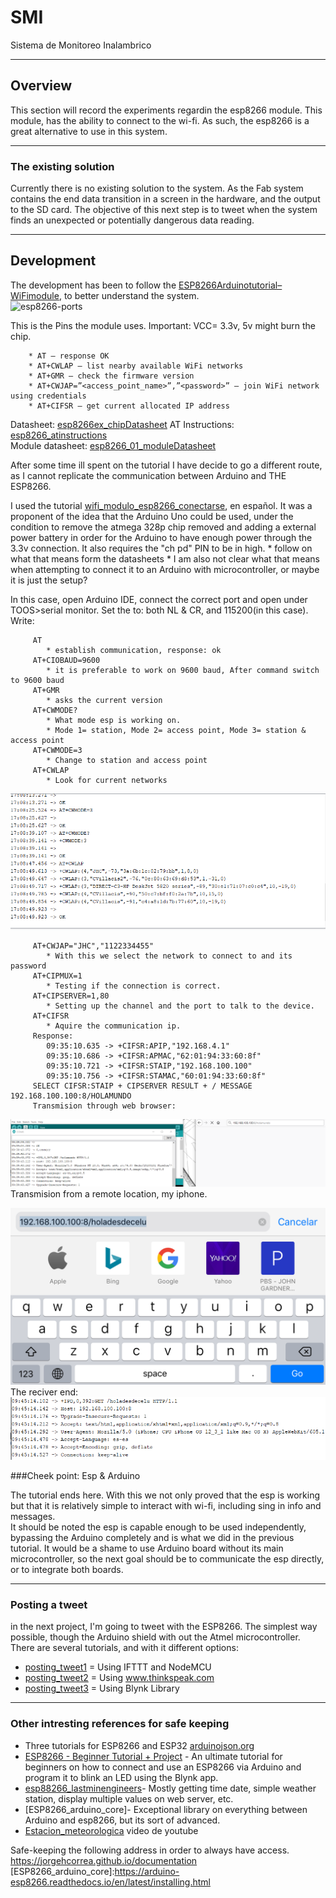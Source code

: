 # SMI

Sistema de Monitoreo Inalambrico

---

## Overview

This section will record the experiments regardin the esp8266 module. This module, has the ability to connect to the wi-fi. As such, the esp8266 is a great alternative to use in this system.   
 
---
 
### The existing solution  

Currently there is no existing solution to the system. As the Fab system contains the end data transition in a screen in the hardware, and the output to the SD card. The objective of this next step is to tweet when the system finds an unexpected or potentially dangerous data reading.   

---

## Development

The development has been to follow the [ESP8266Arduinotutorial–WiFimodule], to better understand the system.  
![esp8266-ports](https://www.geekstips.com/wp-content/uploads/2016/12/ESP8266-Pinout-GeeksTips.jpg)  

This is the Pins the module uses. Important: VCC= 3.3v, 5v might burn the chip.  

		* AT – response OK  
		* AT+CWLAP – list nearby available WiFi networks  
		* AT+GMR – check the firmware version  
		* AT+CWJAP=”<access_point_name>”,”<password>” – join WiFi network using credentials  
		* AT+CIFSR – get current allocated IP address   

Datasheet: [esp8266ex_chipDatasheet]
AT Instructions: [esp8266_atinstructions]  
Module datasheet: [esp8266_01_moduleDatasheet]  

[esp8266ex_chipDatasheet]: https://www.espressif.com/sites/default/files/documentation/0a-esp8266ex_datasheet_en.pdf  
[esp8266_atinstructions]: https://www.espressif.com/sites/default/files/documentation/4a-esp8266_at_instruction_set_en.pdf  
[esp8266_01_moduleDatasheet]:[esp8266_01_moduleDatasheet]
After some time ill spent on the tutorial I have decide to go a different route, as I cannot replicate the communication between Arduino and  THE ESP8266.   

I used the tutorial [wifi_modulo_esp8266_conectarse], en español. It was a proponent of the idea that the Arduino Uno could be used, under the condition to remove the atmega 328p chip removed and adding a external power battery in order for the Arduino to have enough power through the 3.3v connection. It also requires the "ch pd" PIN to be in high. * follow on what that means form the datasheets * I am also not clear what that means when attempting to connect it to an Arduino with microcontroller, or maybe it is just the setup?

In this case, open Arduino IDE, connect the correct port and open under TOOS>serial monitor. Set the to: both NL & CR, and 115200(in this case).
Write: 
		
		 AT   
			* establish communication, response: ok  	
		 AT+CIOBAUD=9600  
			* it is preferable to work on 9600 baud, After command switch to 9600 baud  
		 AT+GMR  
			* asks the current version   
		 AT+CWMODE?  
			* What mode esp is working on.   
			* Mode 1= station, Mode 2= access point, Mode 3= station & access point  
		 AT+CWMODE=3  
			* Change to station and access point  
		 AT+CWLAP  
			* Look for current networks 
![local_networks](img/local_networks.PNG)  

		 AT+CWJAP="JHC","1122334455"  
			* With this we select the network to connect to and its password  
		 AT+CIPMUX=1
			* Testing if the connection is correct. 
		 AT+CIPSERVER=1,80
			* Setting up the channel and the port to talk to the device. 
		 AT+CIFSR
			* Aquire the communication ip.
		 Response:   
			09:35:10.635 -> +CIFSR:APIP,"192.168.4.1"  
			09:35:10.686 -> +CIFSR:APMAC,"62:01:94:33:60:8f"  
			09:35:10.721 -> +CIFSR:STAIP,"192.168.100.100"  
			09:35:10.756 -> +CIFSR:STAMAC,"60:01:94:33:60:8f"  
		 SELECT CIFSR:STAIP + CIPSERVER RESULT + / MESSAGE 192.168.100.100:8/HOLAMUNDO 
		 Transmision through web browser:   
![browser_transmit](img/transmision_wifi.PNG)
		 Transmision from a remote location, my iphone.  

![iphone_sent](img/transmision_iphone_sent.PNG) 
		 The reciver end:   
![iphone_recive](img/transmision_iphone.PNG)  

###Cheek point:   Esp & Arduino  

The tutorial ends here. With this we not only proved that the esp is working but that it is relatively simple to interact with wi-fi, including sing in info and messages.  
It should be noted the esp is capable enough to be used independently, bypassing the Arduino completely and is what we did in the previous tutorial. It would be a shame to use Arduino board without its main microcontroller, so the next goal should be to communicate the esp directly, or to integrate both boards.  
 
---  

### Posting a tweet   

in the next project, I'm going to tweet with the ESP8266. The simplest way possible, though the Arduino shield with out the Atmel microcontroller. There are several tutorials, and with it different options:   
 * [posting_tweet1] = Using IFTTT and NodeMCU  
 * [posting_tweet2] = Using www.thinkspeak.com  
 * [posting_tweet3] = Using Blynk Library   
 
[posting_tweet1]:https://randomnerdtutorials.com/posting-a-tweet-with-the-esp8266/    
[posting_tweet2]:https://www.youtube.com/watch?v=PMwfJEh_6gI  
[posting_tweet3]:https://www.youtube.com/watch?v=qU8_z8iAoUQ
---

[wifi_modulo_esp8266_conectarse]:https://www.youtube.com/watch?v=7gXcTBHLCRc
[ESP8266Arduinotutorial–WiFimodule]:https://www.geekstips.com/esp8266-arduino-tutorial-iot-code-example/
### Other intresting references for safe keeping   
 * Three tutorials for ESP8266 and ESP32 [arduinojson.org]  
 * [ESP8266 - Beginner Tutorial + Project] - An ultimate tutorial for beginners on how to connect and use an ESP8266 via Arduino and program it to blink an LED using the Blynk app.  
 * [esp88266_lastminengineers]- Mostly getting time date, simple weather station, display multiple values on web server, etc. 
 * [ESP8266_arduino_core]- Exceptional library on everything between Arduino and esp8266, but its sort of advanced. 
 * [Estacion_meteorologica] video de youtube
 
 [Estacion_meteorologica]:https://www.youtube.com/watch?v=oW8w2d_SMA4  
 [arduinojson.org]:https://arduinojson.org/news/2018/09/24/three-tutorials/  
 [ESP8266 - Beginner Tutorial + Project]:https://create.arduino.cc/projecthub/Niv_the_anonymous/esp8266-beginner-tutorial-project-6414c8  
 [esp88266_lastminengineers]: https://lastminuteengineers.com/electronics/esp8266-projects/  
Safe-keeping the following address in order to always have access.   
https://jorgehcorrea.github.io/documentation  
[ESP8266_arduino_core]:https://arduino-esp8266.readthedocs.io/en/latest/installing.html  
